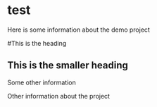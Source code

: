 test
====
Here is some information about the demo project

#This is the heading

## This is the smaller heading

Some other information

Other information about the project
